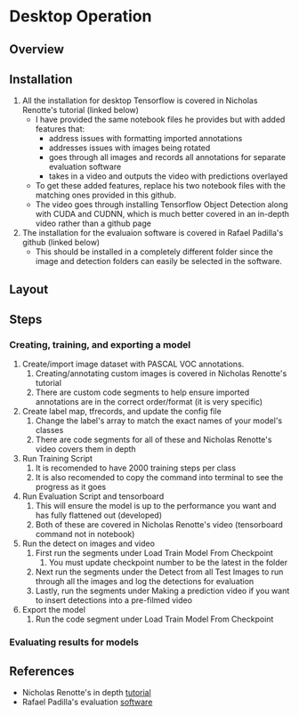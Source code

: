 # Desktop Operation
## Overview
## Installation
1. All the installation for desktop Tensorflow is covered in Nicholas Renotte's tutorial (linked below)
    - I have provided the same notebook files he provides but with added features that:
        - address issues with formatting imported annotations
        - addresses issues with images being rotated
        - goes through all images and records all annotations for separate evaluation software
        - takes in a video and outputs the video with predictions overlayed 
    - To get these added features, replace his two notebook files with the matching ones provided in this github.
    - The video goes through installing Tensorflow Object Detection along with CUDA and CUDNN, which is much better covered in an in-depth video rather than a github page
2. The installation for the evaluaion software is covered in Rafael Padilla's github (linked below)
    - This should be installed in a completely different folder since the image and detection folders can easily be selected in the software.
## Layout
## Steps
### Creating, training, and exporting a model
1. Create/import image dataset with PASCAL VOC annotations.
    1. Creating/annotating custom images is covered in Nicholas Renotte's tutorial
    2. There are custom code segments to help ensure imported annotations are in the correct order/format (it is very specific)
2. Create label map, tfrecords, and update the config file
    1. Change the label's array to match the exact names of your model's classes
    2. There are code segments for all of these and Nicholas Renotte's video covers them in depth
3. Run Training Script
    1. It is recomended to have 2000 training steps per class
    2. It is also recomended to copy the command into terminal to see the progress as it goes
4. Run Evaluation Script and tensorboard
    1. This will ensure the model is up to the performance you want and has fully flattened out (developed)
    2. Both of these are covered in Nicholas Renotte's video (tensorboard command not in notebook)
5. Run the detect on images and video
    1. First run the segments under Load Train Model From Checkpoint
        1. You must update checkpoint number to be the latest in the folder
    2. Next run the segments under the Detect from all Test Images to run through all the images and log the detections for evaluation
    3. Lastly, run the segments under Making a prediction video if you want to insert detections into a pre-filmed video
6. Export the model
    1. Run the code segment under Load Train Model From Checkpoint
### Evaluating results for models
## References
 - Nicholas Renotte's in depth [tutorial](https://www.youtube.com/watch?v=yqkISICHH-U)
 - Rafael Padilla's evaluation [software](https://github.com/rafaelpadilla/review_object_detection_metrics)
